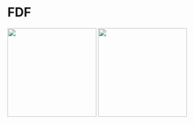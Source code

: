 # FDF
<img src="https://github.com/svelhinh/42_stages/blob/master/images/fdf/42.png" width="200">
<img src="https://github.com/svelhinh/42_stages/blob/master/images/fdf/australia.png" width="200">
